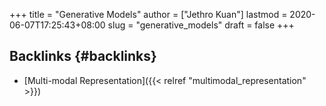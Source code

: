 +++
title = "Generative Models"
author = ["Jethro Kuan"]
lastmod = 2020-06-07T17:25:43+08:00
slug = "generative_models"
draft = false
+++

## Backlinks {#backlinks}

- [Multi-modal Representation]({{< relref "multimodal_representation" >}})
